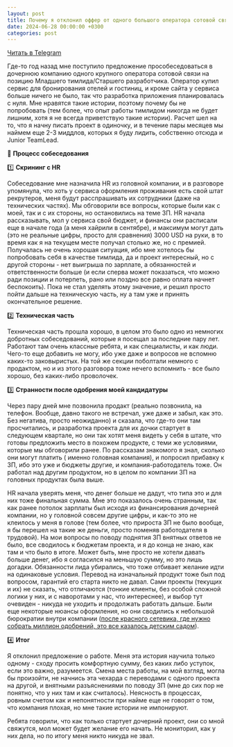 ```yaml
---
layout: post
title: Почему я отклонил оффер от одного большого оператора сотовой связи
date: 2024-06-28 00:00:00 +0300
categories: post
---
```


[Читать в Telegram](https://t.me/fluttermiddlepodcast/259)

Где-то год назад мне поступило предложение прособеседоваться в дочернюю компанию одного крупного оператора сотовой связи
на позицию Младшего тимлида/Старшего разработчика. Оператор купил сервис для бронирования отелей и гостиниц, и кроме
сайта у сервиса больше ничего не было, так что разработка приложения планировалась с нуля. Мне нравятся такие истории,
поэтому почему бы не попробовать (тем более, что опыт работы тимлидом никогда не будет лишним, хотя я не всегда
приветствую такие истории). Расчет шел на то, что я начну писать проект в одиночку, и в течение пары месяцев мы наймем
еще 2-3 миддлов, которых я буду лидить, собственно отсюда и Junior TeamLead.

📝 **Процесс собеседования**

1️⃣ **Скрининг с HR**

Собеседование мне назначила HR из головной компании, и в разговоре упомянула, что хоть у сервиса оформления проживания
есть свой штат рекрутеров, меня будут расспрашивать их сотрудники (даже на технических частях). Мы обговорили все
вопросы, которые были как с моей, так и с их стороны, но остановились на теме ЗП. HR начала рассказывать, мол у сервиса
свой бюджет, и финансы они расписали еще в начале года (а меня хайрили в сентябре), и максимум могут дать (это не
реальные цифры, просто для сравнения) 3000 USD на руки, в то время как я на текущем месте получал столько же, но с
премией. Получалась не очень хорошая ситуация, ибо мне хотелось бы попробовать себя в качестве тимлида, да и проект
интересный, но с другой стороны - нет выигрыша по зарплате, а обязанностей и ответственности больше (и если сперва может
показаться, что можно ради позиции и потерпеть, рано или поздно все равно оплата начнет беспокоить). Пока не стал
уделять этому значение, и решил просто пойти дальше на техническую часть, ну а там уже и принять окончательное решение.

2️⃣ **Техническая часть**

Техническая часть прошла хорошо, в целом это было одно из немногих добротных собеседований, которые я посещал за
последние пару лет. Работают там очень классные ребята, и как специалисты, и как люди. Чего-то еще добавить не могу, ибо
уже даже и вопросов не вспомню каких-то заковыристых. На той же секции поболтали немного с продактом, но и из этого
разговора тоже нечего вспомнить - все было хорошо, без каких-либо проволочек.

3️⃣ **Странности после одобрения моей кандидатуры**

Через пару дней мне позвонила продакт (реально позвонила, на телефон. Вообще, давно такого не встречал, уже даже и
забыл, как это. Без негатива, просто неожиданно) и сказала, что где-то они там просчитались, и разработка проекта для их
дочки стартует в следующем квартале, но они так хотят меня видеть у себя в штате, что готовы предложить место в похожем
продукте, с теми же условиями, которые мы обговорили ранее. По рассказам знакомого я знал, сколько они могут платить (
именно головная компания), и попросил прибавку к ЗП, ибо это уже и бюджеты другие, и компания-работодатель тоже. Он
работал над другим продуктом, но в целом по компании ЗП на головных продуктах была выше.

HR начала уверять меня, что денег больше не дадут, что типа это и для них тоже финальная сумма. Мне это показалось очень
странным, так как ранее потолок зарплаты был исходя из финансирования дочерней компании, но у головной совсем другие
цифры, и как-то это не клеилось у меня в голове (тем более, что прироста ЗП не было вообще, я бы перешел на такие же
деньги, просто поменяв работодателя в трудовой). На мои вопросы по поводу поднятия ЗП внятных ответов не было, все
сводилось к бюджетам проекта, и я до конца не знаю, как там и что было в итоге. Может быть, мне просто не хотели давать
больше денег, ибо я согласился на меньшую сумму, но это лишь догадки. Обязанности лида убирались, что тоже отбивает
желание идти на одинаковые условия. Перевод на изначальный продукт тоже был под вопросом, гарантий его старта никто не
давал. Сами проекты (текущих и их) не сказать, что отличаются (тонкие клиенты, без особой сложной логики у них, и с
наворотами у нас, что интереснее), и выбор тут очевиден - никуда не уходить и продолжать работать дальше. Были еще
некоторые нюансы оформления, но они сводились к небольшой бюрократии внутри компании ([после красного сетевика, где нужно
собрать миллион одобрений, это все казалось детским садом](https://t.me/fluttermiddlepodcast/247)).

4️⃣ **Итог**

Я отклонил предложение о работе. Меня эта история научила только одному - сходу просить комфортную сумму, без каких либо
уступок, если это важно, разумеется. Смена места работы, на мой взгляд, могла бы произойти, не начнись эта чехарда с
переводами с одного проекта на другой, и внятными разъяснениями по поводу ЗП (мне до сих пор не понятно, что у них там и
как считалось). Неясность в процессах, ровным счетом как и непонятности при найме еще не говорят о том, что компания
плохая, но мне такие истории не импонируют.

Ребята говорили, что как только стартует дочерний проект, они со мной свяжутся, мол может будет желание его начать. Не
мониторил, как у них дела, но по итогу меня никто никуда не звал.
